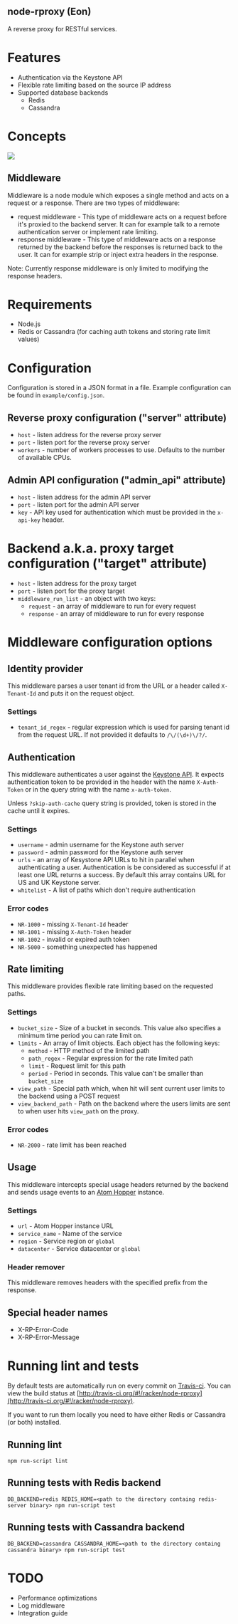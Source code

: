 ## node-rproxy (Eon)

A reverse proxy for RESTful services.

# Features

* Authentication via the Keystone API
* Flexible rate limiting based on the source IP address
* Supported database backends
  * Redis
  * Cassandra

# Concepts

![](http://img38.imageshack.us/img38/2060/noderproxy1.png)

## Middleware

Middleware is a node module which exposes a single method and acts on a request
or a response. There are two types of middleware:

* request middleware - This type of middleware acts on a request before it's proxied to
  the backend server. It can for example talk to a remote authentication server
  or implement rate limiting.
* response middleware - This type of middleware acts on a response returned by
  the backend before the responses is returned back to the user. It can for
  example strip or inject extra headers in the response.

Note: Currently response middleware is only limited to modifying the response
headers.

# Requirements

- Node.js
- Redis or Cassandra (for caching auth tokens and storing rate limit values)

# Configuration

Configuration is stored in a JSON format in a file. Example configuration can
be found in `example/config.json`.

## Reverse proxy configuration ("server" attribute)

* `host` - listen address for the reverse proxy server
* `port` - listen port for the reverse proxy server
* `workers` - number of workers processes to use. Defaults to the number of
  available CPUs.

## Admin API configuration ("admin_api" attribute)

* `host` - listen address for the admin API server
* `port` - listen port for the admin API server
* `key` - API key used for authentication which must be provided in the
  `x-api-key` header.

# Backend a.k.a. proxy target configuration ("target" attribute)

* `host` - listen address for the proxy target
* `port` - listen port for the proxy target
* `middleware_run_list` - an object with two keys:
  * `request` - an array of middleware to run for every request
  * `response` - an array of middleware to run for every response

# Middleware configuration options

## Identity provider

This middleware parses a user tenant id from the URL or a header called `X-Tenant-Id`
and puts it on the request object.

### Settings

* `tenant_id_regex` - regular expression which is used for parsing tenant id
  from the request URL. If not provided it defaults to `/\/(\d+)\/?/`.

## Authentication

This middleware authenticates a user against the [Keystone
API](http://docs.openstack.org/incubation/identity-dev-guide/content/Overview-Keystone-API-d1e62.html).
It expects authentication token to be provided in the header with the name
`X-Auth-Token` or in the query string with the name `x-auth-token`.

Unless `?skip-auth-cache` query string is provided, token is stored in the cache
until it expires.

### Settings

* `username` - admin username for the Keystone auth server
* `password` - admin password for the Keystone auth server
* `urls` - an array of Kesystone API URLs to hit in parallel when
authenticating a user. Authentication is be considered as successful if at
least one URL returns a success. By default this array contains URL for US and
UK Keystone server.
* `whitelist` - A list of paths which don't require authentication

### Error codes

* `NR-1000` - missing `X-Tenant-Id` header
* `NR-1001` - missing `X-Auth-Token` header
* `NR-1002` - invalid or expired auth token
* `NR-5000` - something unexpected has happened

## Rate limiting

This middleware provides flexible rate limiting based on the requested paths.

### Settings

* `bucket_size` - Size of a bucket in seconds. This value also specifies a
  minimum time period you can rate limit on.
* `limits` - An array of limit objects. Each object has the following keys:
  * `method` - HTTP method of the limited path
  * `path_regex` - Regular expression for the rate limited path
  * `limit` - Request limit for this path
  * `period` - Period in seconds. This value can't be smaller than
  `bucket_size`
* `view_path` - Special path which, when hit will sent current user limits to the
  backend using a POST request
* `view_backend_path` - Path on the backend where the users limits are sent to
  when user hits `view_path` on the proxy.

### Error codes

* `NR-2000` - rate limit has been reached

## Usage

This middleware intercepts special usage headers returned by the backend and
sends usage events to an [Atom Hopper](http://atomhopper.org/) instance.

### Settings

* `url` - Atom Hopper instance URL
* `service_name` - Name of the service
* `region` - Service region or `global`
* `datacenter` - Service datacenter or `global`

### Header remover

This middleware removes headers with the specified prefix from the response.

## Special header names

* X-RP-Error-Code
* X-RP-Error-Message

# Running lint and tests

By default tests are automatically run on every commit on [Travis-ci](http://travis-ci.org).
You can view the build status at [http://travis-ci.org/#!/racker/node-rproxy](http://travis-ci.org/#!/racker/node-rproxy).

If you want to run them locally you need to have either Redis or Cassandra (or
both) installed.

## Running lint

`npm run-script lint`

## Running tests with Redis backend

`DB_BACKEND=redis REDIS_HOME=<path to the directory containg redis-server binary> npm run-script test`

## Running tests with Cassandra backend

`DB_BACKEND=cassandra CASSANDRA_HOME=<path to the directory containg cassandra binary> npm run-script test`

# TODO

- Performance optimizations
- Log middleware
- Integration guide
